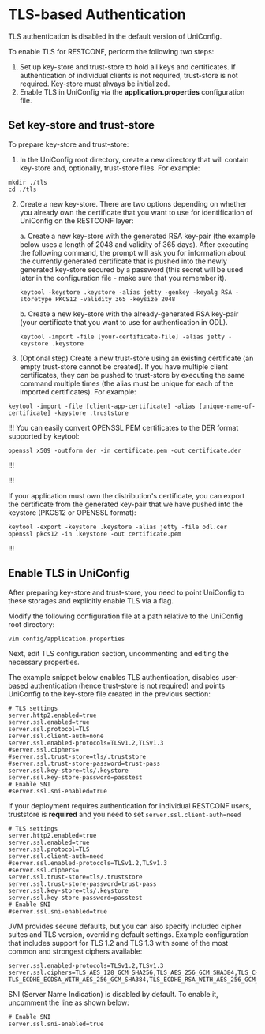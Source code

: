 # TLS-based Authentication

TLS authentication is disabled in the default version of UniConfig.

To enable TLS for RESTCONF, perform the following two steps:

1. Set up key-store and trust-store to hold all keys and certificates. If
    authentication of individual clients is not required, trust-store is not
    required. Key-store must always be initialized.
2. Enable TLS in UniConfig via the **application.properties** configuration file.

## Set key-store and trust-store

To prepare key-store and trust-store:

1. In the UniConfig root directory, create a new directory that will contain
    key-store and, optionally, trust-store files. For example:

```
mkdir ./tls
cd ./tls
```

2.  Create a new key-store. There are two options depending on whether you
    already own the certificate that you want to use for identification of
    UniConfig on the RESTCONF layer:

    a.  Create a new key-store with the generated RSA key-pair (the example below
     uses a length of 2048 and validity of 365 days). After executing the
     following command, the prompt will ask you for information about the
     currently generated certificate that is pushed into the newly generated
     key-store secured by a password (this secret will be used later in the
     configuration file - make sure that you remember it).

       ```
       keytool -keystore .keystore -alias jetty -genkey -keyalg RSA -storetype PKCS12 -validity 365 -keysize 2048
       ```

    b.  Create a new key-store with the already-generated RSA key-pair (your
     certificate that you want to use for authentication in ODL).

     ```
     keytool -import -file [your-certificate-file] -alias jetty -keystore .keystore
     ```

3. (Optional step) Create a new trust-store using an existing certificate (an
    empty trust-store cannot be created). If you have multiple client
    certificates, they can be pushed to trust-store by executing the same command
    multiple times (the alias must be unique for each of the imported
    certificates). For example:

```
keytool -import -file [client-app-certificate] -alias [unique-name-of-certificate] -keystore .truststore
```

!!!
You can easily convert OPENSSL PEM certificates to the DER format supported
by keytool:

```
openssl x509 -outform der -in certificate.pem -out certificate.der
```
!!!

!!!

If your application must own the distribution's certificate, you can export the
certificate from the generated key-pair that we have pushed into the keystore
(PKCS12 or OPENSSL format):

```
keytool -export -keystore .keystore -alias jetty -file odl.cer
openssl pkcs12 -in .keystore -out certificate.pem
```
!!!

## Enable TLS in UniConfig

After preparing key-store and trust-store, you need to point UniConfig to these
storages and explicitly enable TLS via a flag.

Modify the following configuration file at a path relative to the UniConfig root
directory:

```
vim config/application.properties
```

Next, edit TLS configuration section, uncommenting and editing the necessary properties.

The example snippet below enables TLS authentication, disables user-based
authentication (hence trust-store is not required) and points UniConfig to the
key-store file created in the previous section:

```properties
# TLS settings
server.http2.enabled=true
server.ssl.enabled=true
server.ssl.protocol=TLS
server.ssl.client-auth=none
server.ssl.enabled-protocols=TLSv1.2,TLSv1.3
#server.ssl.ciphers=
#server.ssl.trust-store=tls/.truststore
#server.ssl.trust-store-password=trust-pass
server.ssl.key-store=tls/.keystore
server.ssl.key-store-password=passtest
# Enable SNI
#server.ssl.sni-enabled=true
```

If your deployment requires authentication for individual RESTCONF users,
truststore is **required** and you need to set 
`server.ssl.client-auth=need`

```properties
# TLS settings
server.http2.enabled=true
server.ssl.enabled=true
server.ssl.protocol=TLS
server.ssl.client-auth=need
#server.ssl.enabled-protocols=TLSv1.2,TLSv1.3
#server.ssl.ciphers=
server.ssl.trust-store=tls/.truststore
server.ssl.trust-store-password=trust-pass
server.ssl.key-store=tls/.keystore
server.ssl.key-store-password=passtest
# Enable SNI
#server.ssl.sni-enabled=true
```

JVM provides secure defaults, but you can also specify included cipher suites and TLS version,
overriding default settings.
Example configuration
that includes support for TLS 1.2 and TLS 1.3 with some of the most common and strongest ciphers available:

```properties
server.ssl.enabled-protocols=TLSv1.2,TLSv1.3
server.ssl.ciphers=TLS_AES_128_GCM_SHA256,TLS_AES_256_GCM_SHA384,TLS_CHACHA20_POLY1305_SHA256, TLS_ECDHE_ECDSA_WITH_AES_256_GCM_SHA384,TLS_ECDHE_RSA_WITH_AES_256_GCM_SHA384,TLS_ECDHE_ECDSA_WITH_CHACHA20_POLY1305_SHA256,TLS_ECDHE_RSA_WITH_CHACHA20_POLY1305_SHA256,TLS_ECDHE_ECDSA_WITH_AES_128_GCM_SHA256,TLS_ECDHE_RSA_WITH_AES_128_GCM_SHA256
```

SNI (Server Name Indication) is disabled by default.
To enable it, uncomment the line as shown below:

```properties
# Enable SNI
server.ssl.sni-enabled=true
```